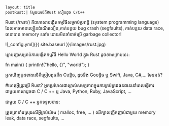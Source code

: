 ```
layout:	title
postRust:| ស្វែងយល់ពី​Rust លឿនដូច C/C++
```

Rust (/rʌst/)  គឺជាភាសាបង្កើតកម្ម​វិធីសម្រាប់ប្រពន្ធ័ (system programming language) ដែលអាចមាន​ល្បឿនដំណើរលឿន,កាត់បន្ថយ bug crash (segfaults),
កាត់បន្ថយ data race, ធានាបាន memory safe ដោយ​មិន​ចាំបាច់ប្រើ garbage collector!

![_config.yml]({{ site.baseurl }}/images/rust.jpg)

ឃ្លាបញ្ជាសម្រាប់ការបង្កើតកម្មវិធី Hello World ក្នុង Rust ដូចខាងក្រោមនេះ:

fn main() {
  println!("hello, {}", "world");
}

អ្នកឃើញកូដខាងលើគឺប្រៀបដូចនឹង Cបន្តិច, ដូចនឹង Go​បន្តិច ឬ Swift, Java, C#,... មែនអត់?

#ហេតុអ្វីត្រូវប្រើ Rust?
អ្នកប្រហែលជាស្គាល់សមត្ថភាពក្នុងការគ្រប់គ្រងធនធាននៅពេលធ្វើការជាមួយភាសាដូចជា C / C ++ ឬ Java, Python, Ruby, JavaScript, ...

ជាមួយ C / C ++ អ្នកទទួលបាន:

ត្រួតត្រាទាំងស្រុងលើអ្វីគ្រប់យ៉ាង ( malloc, free, ... )
ឈឺក្បាលញឹកញាប់ជាមួយ memory leak, data race, segfaults, ...
